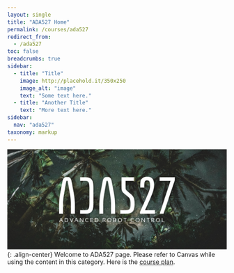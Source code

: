 ```yaml
---
layout: single
title: "ADA527 Home"
permalink: /courses/ada527
redirect_from:
  - /ada527
toc: false
breadcrumbs: true
sidebar:
  - title: "Title"
    image: http://placehold.it/350x250
    image_alt: "image"
    text: "Some text here."
  - title: "Another Title"
    text: "More text here."
sidebar:
  nav: "ada527"
taxonomy: markup
---
```


![image-center](/assets/images/ada527-logo-eng.png){: .align-center}
Welcome to ADA527 page. Please refer to Canvas while using the content in this category. Here is the [course plan](https://www.hvl.no/en/studies-at-hvl/study-programmes/courses/2023/ADA527). 





